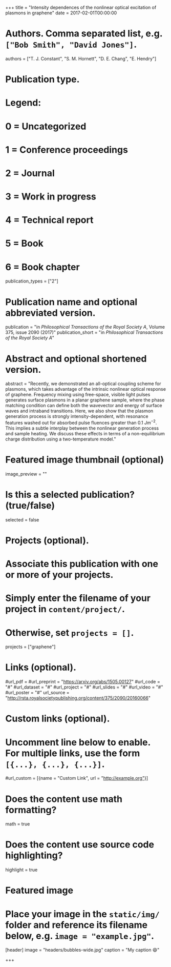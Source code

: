 +++
title = "Intensity dependences of the nonlinear optical excitation of plasmons in graphene"
date = 2017-02-01T00:00:00

# Authors. Comma separated list, e.g. `["Bob Smith", "David Jones"]`.
authors = ["T. J. Constant", "S. M. Hornett", "D. E. Chang", "E. Hendry"]

# Publication type.
# Legend:
# 0 = Uncategorized
# 1 = Conference proceedings
# 2 = Journal
# 3 = Work in progress
# 4 = Technical report
# 5 = Book
# 6 = Book chapter
publication_types = ["2"]

# Publication name and optional abbreviated version.
publication = "in *Philosophical Transactions of the Royal Society A*,  Volume 375, issue 2090 (2017)"
publication_short = "in *Philosophical Transactions of the Royal Society A*"

# Abstract and optional shortened version.
abstract = "Recently, we demonstrated an all-optical coupling scheme for plasmons, which takes advantage of the intrinsic nonlinear optical response of graphene. Frequency mixing using free-space, visible light pulses generates surface plasmons in a planar graphene sample, where the phase matching condition can define both the wavevector and energy of surface waves and intraband transitions. Here, we also show that the plasmon generation process is strongly intensity-dependent, with resonance features washed out for absorbed pulse fluences greater than 0.1 $J m^{−2}$. This implies a subtle interplay between the nonlinear generation process and sample heating. We discuss these effects in terms of a non-equilibrium charge distribution using a two-temperature model."

# Featured image thumbnail (optional)
image_preview = ""

# Is this a selected publication? (true/false)
selected = false

# Projects (optional).
#   Associate this publication with one or more of your projects.
#   Simply enter the filename of your project in `content/project/`.
#   Otherwise, set `projects = []`.
projects = ["graphene"]

# Links (optional).
#url_pdf = 
#url_preprint = "https://arxiv.org/abs/1505.00127"
#url_code = "#"
#url_dataset = "#"
#url_project = "#"
#url_slides = "#"
#url_video = "#"
#url_poster = "#"
url_source = "http://rsta.royalsocietypublishing.org/content/375/2090/20160066"

# Custom links (optional).
#   Uncomment line below to enable. For multiple links, use the form `[{...}, {...}, {...}]`.
#url_custom = [{name = "Custom Link", url = "http://example.org"}]

# Does the content use math formatting?
math = true

# Does the content use source code highlighting?
highlight = true

# Featured image
# Place your image in the `static/img/` folder and reference its filename below, e.g. `image = "example.jpg"`.
[header]
image = "headers/bubbles-wide.jpg"
caption = "My caption :smile:"

+++

